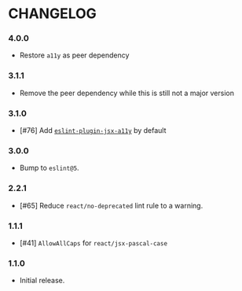 # CHANGELOG

### 4.0.0

- Restore `a11y` as peer dependency

### 3.1.1

- Remove the peer dependency while this is still not a major version

### 3.1.0

- [#76] Add [`eslint-plugin-jsx-a11y`](https://www.npmjs.com/package/eslint-plugin-jsx-a11y) by default

### 3.0.0

- Bump to `eslint@5`.

### 2.2.1

- [#65] Reduce `react/no-deprecated` lint rule to a warning.

### 1.1.1

- [#41] `AllowAllCaps` for `react/jsx-pascal-case`

### 1.1.0

- Initial release.
